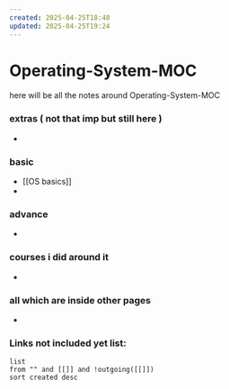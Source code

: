 ```yaml
---
created: 2025-04-25T18:48
updated: 2025-04-25T19:24
---
```


# Operating-System-MOC

here will be all the notes around Operating-System-MOC


### extras ( not that imp but still here )

- 

### basic


- [[OS basics]]
- 

### advance

- 


### courses i did around it

- 


### all which are inside other pages

- 


### **Links not included yet list:**
```dataview
list
from "" and [[]] and !outgoing([[]])
sort created desc
```
